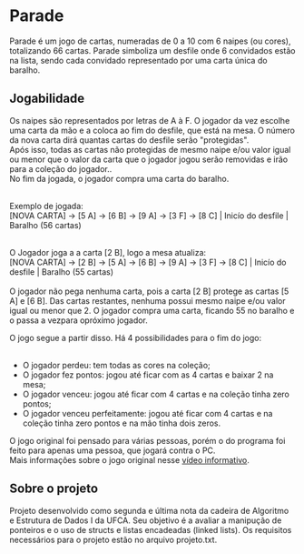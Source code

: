 # Parade

Parade é um jogo de cartas, numeradas de 0 a 10 com 6 naipes (ou cores), totalizando 66 cartas. Parade simboliza um desfile onde 6 convidados estão na 
lista, sendo cada convidado representado por uma carta única do baralho. 

## Jogabilidade

Os naipes são representados por letras de A à F. O jogador da vez escolhe uma carta da mão e a coloca ao fim do desfile, que está na mesa. 
O número da nova carta dirá quantas cartas do desfile serão "protegidas". <br>
Após isso, todas as cartas não protegidas de mesmo naipe e/ou valor igual ou menor que o valor da carta que o jogador jogou serão removidas e irão 
para a coleção do jogador.. <br>
No fim da jogada, o jogador compra uma carta do baralho.<br><br>

Exemplo de jogada:<br>
[NOVA CARTA] -> [5 A] -> [6 B] -> [9 A] -> [3 F] -> [8 C] | Inicío do desfile | Baralho (56 cartas)<br><br>

O Jogador joga a a carta [2 B], logo a mesa atualiza:<br>
[NOVA CARTA] -> [2 B] -> [5 A] -> [6 B] -> [9 A] -> [3 F] -> [8 C] | Inicío do desfile | Baralho (55 cartas)<br><br>
O jogador não pega nenhuma carta, pois  a carta [2 B] protege as cartas [5 A] e [6 B]. Das cartas restantes, nenhuma possui mesmo naipe e/ou valor igual ou menor que 2.
O jogador compra uma carta, ficando 55 no baralho e o passa a vezpara opróximo jogador.<br>

O jogo segue a partir disso. Há 4 possibilidades para o fim do jogo:<br><br>
<ul>
  <li> O jogador perdeu: tem todas as cores na coleção; </li>
  <li> O jogador fez pontos: jogou até ficar com as 4 cartas e baixar 2 na mesa; </li>
  <li> O jogador venceu: jogou até ficar com 4 cartas e na coleção tinha zero pontos; </li>
  <li> O jogador venceu perfeitamente: jogou até ficar com 4 cartas e na coleção tinha zero pontos e na mão tinha dois zeros. </li>
</ul>

O jogo original foi pensado para várias pessoas, porém o do programa foi feito para apenas uma pessoa, que jogará contra o PC.<br>
Mais informações sobre o jogo original nesse [vídeo informativo](https://www.youtube.com/watch?v=M4rGJDqmOSU).

## Sobre o projeto

Projeto desenvolvido como segunda e última nota da cadeira de Algoritmo e Estrutura de Dados I da UFCA. Seu objetivo é a avaliar a manipução de 
ponteiros e o uso de structs e listas encadeadas (linked lists).
Os requisitos necessários para o projeto estão no arquivo projeto.txt.
